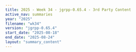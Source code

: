 ```yaml
---
title: 2025 - Week 34 - jgrpp-0.65.4 - 3rd Party Content
active_nav: summaries
year: "2025"
filename: "wk34"
version: "jgrpp-0.65.4"
start_date: "2025-08-18"
end_date: "2025-08-24"
layout: "summary_content"
---
```

